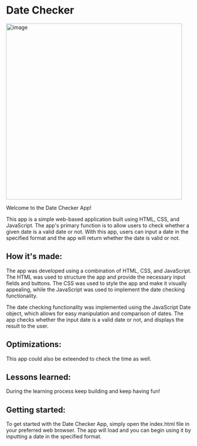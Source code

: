# Date Checker
<img width="478" alt="image" src="https://user-images.githubusercontent.com/96213223/235471473-9cc41b48-d328-4222-9880-308c1824d09b.png">


Welcome to the Date Checker App!

This app is a simple web-based application built using HTML, CSS, and JavaScript. The app's primary function is to allow users to check whether a given date is a valid date or not. With this app, users can input a date in the specified format and the app will return whether the date is valid or not.

## How it's made:

The app was developed using a combination of HTML, CSS, and JavaScript. The HTML was used to structure the app and provide the necessary input fields and buttons. The CSS was used to style the app and make it visually appealing, while the JavaScript was used to implement the date checking functionality.

The date checking functionality was implemented using the JavaScript Date object, which allows for easy manipulation and comparison of dates. The app checks whether the input date is a valid date or not, and displays the result to the user.

## Optimizations:

This app could also be exteended to check the time as well. 

## Lessons learned:

During the learning process keep building and keep having fun!

## Getting started:

To get started with the Date Checker App, simply open the index.html file in your preferred web browser. The app will load and you can begin using it by inputting a date in the specified format.

